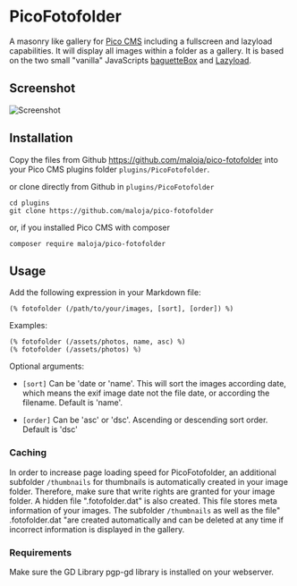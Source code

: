 # PicoFotofolder

A masonry like gallery for [Pico CMS](http://picocms.org) including a fullscreen and lazyload capabilities. It will display all images within a folder as a gallery. It is based on the two small "vanilla" JavaScripts [baguetteBox](https://github.com/feimosi/baguetteBox.js) and [Lazyload](https://github.com/verlok/lazyload).

## Screenshot

![Screenshot](images/pico-fotofolder-screenshot.png "Fotofolder Screenshot")

## Installation

Copy the files from Github https://github.com/maloja/pico-fotofolder into your Pico CMS plugins folder `plugins/PicoFotofolder`.

or clone directly from Github in `plugins/PicoFotofolder`

	cd plugins
	git clone https://github.com/maloja/pico-fotofolder

or, if you installed Pico CMS with composer

	composer require maloja/pico-fotofolder

## Usage

Add the following expression in your Markdown file:

	(% fotofolder (/path/to/your/images, [sort], [order]) %)
	
Examples:

	(% fotofolder (/assets/photos, name, asc) %)
	(% fotofolder (/assets/photos) %)

Optional arguments:
- `[sort]` Can be 'date or 'name'. This will sort the images according date, which means the exif image date not the file date, or according the filename. Default is 'name'.

- `[order]` Can be 'asc' or 'dsc'. Ascending or descending sort order. Default is 'dsc'

### Caching

In order to increase page loading speed for PicoFotofolder, an additional subfolder `/thumbnails` for thumbnails is automatically created in your image folder. Therefore, make sure that write rights are granted for your image folder. A hidden file ".fotofolder.dat" is also created. This file stores meta information of your images. The subfolder `/thumbnails` as well as the file" .fotofolder.dat "are created automatically and can be deleted at any time if incorrect information is displayed in the gallery.

### Requirements

Make sure the GD Library pgp-gd library is installed on your webserver.
